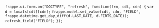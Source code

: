 `frappe.ui.form.on("DOCTYPE", "refresh", function(frm, cdt, cdn) {`
  `var d = locals[cdt][cdn];`
  `frappe.model.set_value(cdt, cdn, "FIELD", frappe.datetime.get_day_diff(d.LAST_DATE, d.FIRTS_DATE));`
  `refresh_field("FIELD");`
`});`